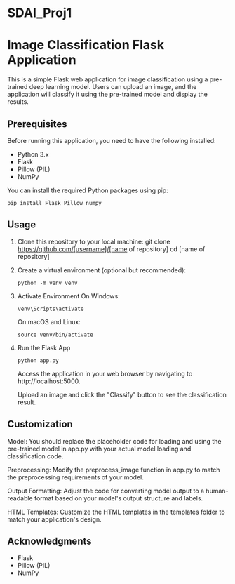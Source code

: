 # SDAI_Proj1
# Image Classification Flask Application

This is a simple Flask web application for image classification using a pre-trained deep learning model. Users can upload an image, and the application will classify it using the pre-trained model and display the results.

## Prerequisites

Before running this application, you need to have the following installed:

- Python 3.x
- Flask
- Pillow (PIL)
- NumPy

You can install the required Python packages using pip:
```
pip install Flask Pillow numpy
```

## Usage

1. Clone this repository to your local machine:
	git clone https://github.com/[username]/[name of repository]
	cd [name of repository]

2. Create a virtual environment (optional but recommended):
	```
	python -m venv venv
	```

4. Activate Environment
	On Windows:
	```
	venv\Scripts\activate
	```
	
	On macOS and Linux:
	```
	source venv/bin/activate
	```
5. Run the Flask App
	```
	python app.py
	 ```

	Access the application in your web browser by navigating to http://localhost:5000.

	Upload an image and click the "Classify" button to see the classification result.

## Customization

Model: You should replace the placeholder code for loading and using the pre-trained model in app.py with your actual model loading and classification code.

Preprocessing: Modify the preprocess_image function in app.py to match the preprocessing requirements of your model.

Output Formatting: Adjust the code for converting model output to a human-readable format based on your model's output structure and labels.

HTML Templates: Customize the HTML templates in the templates folder to match your application's design.

## Acknowledgments

- Flask
- Pillow (PIL)
- NumPy

